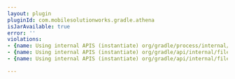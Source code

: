```yaml
---
layout: plugin
pluginId: com.mobilesolutionworks.gradle.athena
isJarAvailable: true
error: ''
violations:
- {name: Using internal APIS (instantiate) org/gradle/process/internal/DefaultExecActionFactory}
- {name: Using internal APIS (instantiate) org/gradle/api/internal/file/IdentityFileResolver}
- {name: Using internal APIS (instantiate) org/gradle/api/internal/file/FileResolver}

---
```

